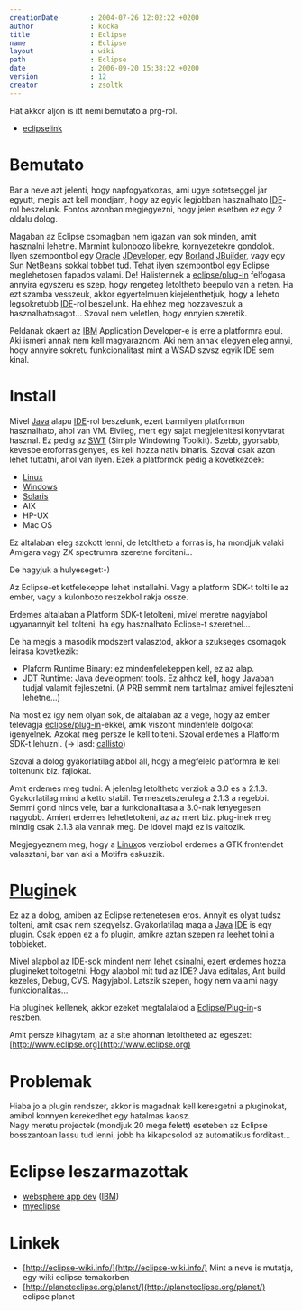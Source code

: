 ```yaml
---
creationDate        : 2004-07-26 12:02:22 +0200 
author              : kocka 
title               : Eclipse 
name                : Eclipse 
layout              : wiki 
path                : Eclipse 
date                : 2006-09-20 15:38:22 +0200 
version             : 12 
creator             : zsoltk 
---
```

Hat akkor aljon is itt nemi bemutato a prg-rol.


-   [eclipselink](eclipselink.html)



# Bemutato

Bar a neve azt jelenti, hogy napfogyatkozas, ami ugye sotetseggel jar egyutt, megis azt kell mondjam, hogy az egyik legjobban hasznalhato [IDE](IDE.html)-rol beszelunk. Fontos azonban megjegyezni, hogy jelen esetben ez egy 2 oldalu dolog.

Magaban az Eclipse csomagban nem igazan van sok minden, amit hasznalni lehetne. Marmint kulonbozo libekre, kornyezetekre gondolok. Ilyen szempontbol egy [Oracle](Oracle.html) [JDeveloper](JDeveloper.html), egy [Borland](borland.html) [JBuilder](JBuilder.html), vagy egy [Sun](Sun.html) [NetBeans](Netbeans.html) sokkal tobbet tud. Tehat ilyen szempontbol egy Eclipse meglehetosen fapados valami. De! Halistennek a [eclipse/plug-in](Eclipse/Plug-in.html) felfogasa annyira egyszeru es szep, hogy rengeteg letoltheto beepulo van a neten. Ha ezt szamba vesszeuk, akkor egyertelmuen kiejelenthetjuk, hogy a leheto legsokretubb [IDE](IDE.html)-rol beszelunk. Ha ehhez meg hozzaveszuk a hasznalhatosagot... Szoval nem veletlen, hogy ennyien szeretik.

Peldanak okaert az [IBM](IBM.html) Application Developer-e is erre a platformra epul. Aki ismeri annak nem kell magyaraznom. Aki nem annak elegyen eleg annyi, hogy annyire sokretu funkcionalitast mint a WSAD szvsz egyik IDE sem kinal.

# Install

Mivel [Java](java.html) alapu [IDE](IDE.html)-rol beszelunk, ezert barmilyen platformon hasznalhato, ahol van VM. Elvileg, mert egy sajat megjelenitesi konyvtarat hasznal. Ez pedig az [SWT](swt.html) (Simple Windowing Toolkit). Szebb, gyorsabb, kevesbe eroforrasigenyes, es kell hozza nativ binaris. Szoval csak azon lehet futtatni, ahol van ilyen. Ezek a platformok pedig a kovetkezoek:

*   [Linux](Linux.html)
*   [Windows](Windows.html)
*   [Solaris](Solaris.html)
*   AIX
*   HP-UX
*   Mac OS

Ez altalaban eleg szokott lenni, de letoltheto a forras is, ha mondjuk valaki Amigara vagy ZX spectrumra szeretne forditani...

De hagyjuk a hulyeseget:-)

Az Eclipse-et ketfelekeppe lehet installalni. Vagy a platform SDK-t tolti le az ember, vagy a kulonbozo reszekbol rakja ossze.

Erdemes altalaban a Platform SDK-t letolteni, mivel meretre nagyjabol ugyanannyit kell tolteni, ha egy hasznalhato Eclipse-t szeretnel...

De ha megis a masodik modszert valasztod, akkor a szukseges csomagok leirasa kovetkezik:

*   Plaform Runtime Binary: ez mindenfelekeppen kell, ez az alap.
*   JDT Runtime: Java development tools. Ez ahhoz kell, hogy Javaban tudjal valamit fejleszetni. (A PRB semmit nem tartalmaz amivel fejleszteni lehetne...)

Na most ez igy nem olyan sok, de altalaban az a vege, hogy az ember televagja [eclipse/plug-in](Eclipse/Plug-in.html)-ekkel, amik viszont mindenfele dolgokat igenyelnek. Azokat meg persze le kell tolteni. Szoval erdemes a Platform SDK-t lehuzni. (-> lasd: [callisto](Callisto.html))

Szoval a dolog gyakorlatilag abbol all, hogy a megfelelo platformra le kell toltenunk biz. fajlokat.

Amit erdemes meg tudni: A jelenleg letoltheto verziok a 3.0 es a 2.1.3. Gyakorlatilag mind a ketto stabil. Termeszetszeruleg a 2.1.3 a regebbi. Semmi gond nincs vele, bar a funkcionalitasa a 3.0-nak lenyegesen nagyobb. Amiert erdemes lehetletolteni, az az mert biz. plug-inek meg mindig csak 2.1.3 ala vannak meg. De idovel majd ez is valtozik.

Megjegyeznem meg, hogy a [Linux](Linux.html)os verziobol erdemes a GTK frontendet valasztani, bar van aki a Motifra eskuszik.

# [Plugin](plugin.html)ek

Ez az a dolog, amiben az Eclipse rettenetesen eros. Annyit es olyat tudsz tolteni, amit csak nem szegyelsz. Gyakorlatilag maga a [Java](java.html) [IDE](IDE.html) is egy plugin. Csak eppen ez a fo plugin, amikre aztan szepen ra leehet tolni a tobbieket. 

Mivel alapbol az IDE-sok mindent nem lehet csinalni, ezert erdemes hozza plugineket toltogetni. Hogy alapbol mit tud az IDE? Java editalas, Ant build kezeles, Debug, CVS. Nagyjabol. Latszik szepen, hogy nem valami nagy funkcionalitas...

Ha pluginek kellenek, akkor ezeket megtalalalod a [Eclipse/Plug-in](Eclipse/Plug-in.html)-s reszben.

Amit persze kihagytam, az a site ahonnan letoltheted az egeszet: [http://www.eclipse.org](http://www.eclipse.org)

# Problemak

Hiaba jo a plugin rendszer, akkor is magadnak kell keresgetni a pluginokat, amibol konnyen kerekedhet egy hatalmas kaosz.<br/>
Nagy meretu projectek (mondjuk 20 mega felett) eseteben az Eclipse bosszantoan lassu tud lenni, jobb ha kikapcsolod az automatikus forditast...

# Eclipse leszarmazottak

*   [websphere app dev](Websphere%20App%20Dev.html) ([IBM](IBM.html))
*   [myeclipse](myeclipse.html)

# Linkek

*   [http://eclipse-wiki.info/](http://eclipse-wiki.info/) Mint a neve is mutatja, egy wiki eclipse temakorben
*   [http://planeteclipse.org/planet/](http://planeteclipse.org/planet/) eclipse planet 
